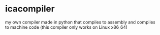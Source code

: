 # icacompiler
my own compiler made in python that compiles to assembly and compiles to machine code (this compiler only works on Linux x86_64)
